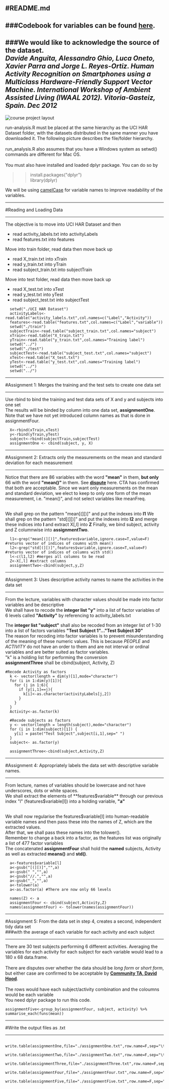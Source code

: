 #README.md
---
###Codebook for variables can be found <a href="https://github.com/erapryde/getdata-031/blob/master/CodeBook.md">here</a>.
---
###We would like to acknowledge the source of the dataset.<br>
*Davide Anguita, Alessandro Ghio, Luca Oneto, Xavier Parra and Jorge L. Reyes-Ortiz. Human Activity Recognition on Smartphones using a Multiclass Hardware-Friendly Support Vector Machine. International Workshop of Ambient Assisted Living (IWAAL 2012). Vitoria-Gasteiz, Spain. Dec 2012*
---

![course project layout](https://cloud.githubusercontent.com/assets/8188574/9192272/2ac304b4-403c-11e5-9cdd-a0f9fdf97f25.png)

run-analysis.R must be placed at the same hierarchy as the UCI HAR Dataset folder, with the datasets distributed in the same manner you have downloaded it. The following picture describes the file/folder hierarchy.<br><br>
run_analysis.R also assumes that you have a Windows system as setwd() commands are different for Mac OS.<br><br>
You must also have installed and loaded dplyr package. You can do so by<br>
>>install.packages("dplyr")<br>
>>library(dplyr)<br>

We will be using <a href="https://en.wikipedia.org/wiki/CamelCase">camelCase</a> for variable names to improve readability of the variables. 
________________________________________________________________________________________________________________________________
#Reading and Loading Data
________________________________________________________________________________________________________________________________
The objective is to move into UCI HAR Dataset and then
- read activity_labels.txt into activityLabels
- read features.txt into features

Move into train folder, read data then move back up
- read X_train.txt into xTrain
- read y_train.txt into yTrain
- read subject_train.txt into subjectTrain

Move into test folder, read data then move back up
- read X_test.txt into xTest
- read y_test.txt into yTest
- read subject_test.txt into subjectTest

```
  setwd("./UCI HAR Dataset")
  activityLabels<-read.table("activity_labels.txt",col.names=c("Label","Activity"))
  features<-read.table("features.txt",col.names=c("Label","variable"))
  setwd("./train")
  subjectTrain<-read.table("subject_train.txt",col.names="subject")
  xTrain<-read.table("X_train.txt")
  yTrain<-read.table("y_train.txt",col.names="Training label")
  setwd("../")
  setwd("./test")
  subjectTest<-read.table("subject_test.txt",col.names="subject")
  xTest<-read.table("X_test.txt")
  yTest<-read.table("y_test.txt",col.names="Training label")
  setwd("../")
  setwd("../")
```
_______________________________________________________________________________________________________________________________
#Assignment 1: Merges the training and the test sets to create one data set
_______________________________________________________________________________________________________________________________
Use rbind to bind the training and test data sets of X and y and subjects into one set<br>
The results will be binded by column into one data set, **assignmentOne**. Note that we have not yet introduced column names as that is done in assignmentFour.
```
  X<-rbind(xTrain,xTest)
  y<-rbind(yTrain,yTest)
  subject<-rbind(subjectTrain,subjectTest)  
  assignmentOne <- cbind(subject, y, X)
```
_______________________________________________________________________________________________________________________________
#Assignment 2:  Extracts only the measurements on the mean and standard deviation for each measurement
_______________________________________________________________________________________________________________________________
Notice that there are 86 variables with the word **"mean"** in them, **but only** 66 with the word **"mean()"** in them. See <a href="https://class.coursera.org/getdata-031/forum/thread?thread_id=160">**dispute**</a> here. CTA has confirmed that both are acceptable.
Since we want only measurements on the mean and standard deviation, we elect to keep to only one form of the mean measurement, i.e. "mean()", and not select variables like meanFreq. <br><br>
  
We shall grep on the pattern "mean[(][)]" and put the indexes into **l1**
We shall grep on the pattern "std[(][)]" and put the indexes into **l2** and merge these indices into **l** and extract X[,l] into **Z**
Finally, we bind subject, activity and Z columnwise into **assignmentTwo**.
```
  l1<-grep("mean[(][)]",features$variable,ignore.case=T,value=F) #returns vector of indices of coumns with mean()
  l2<-grep("std[(][)]",features$variable,ignore.case=T,value=F) #returns vector of indices of columns with std()
  l<-c(l1,l2) #merges all columns to be read
  Z<-X[,l] #extract columns
  assignmentTwo<-cbind(subject,y,Z)
```
_______________________________________________________________________________________________________________________________
#Assignment 3:  Uses descriptive activity names to name the activities in the data set
_______________________________________________________________________________________________________________________________
From the lecture, variables with character values should be made into factor variables and be descriptive<br>
We shall have to recode the **integer list "y"** into a list of factor variables of 6 levels called **"Activity"** by referencing to activity_labels.txt

The **integer list "subject"** shall also be recoded from an integer list of 1-30 into a list of factors variables **"Test Subject 1"..."Test Subject 30"<br>**
The reason for recoding into factor variables is to prevent misunderstanding of the meaning of these numeric values. This is because *PEOPLE* and *ACTIVITY* do not have an order to them and are not interval or ordinal variables and are better suited as factor variables.<br>
"k" is a holding list for performing the conversion<br>
**assignmentThree** shall be cbind(subject, Activity, Z)<br>
```
#Recode Activity as factors
  k <- vector(length = dim(y)[1],mode="character")
  for (i in 1:dim(y)[1]){
    for (j in 1:6){
      if (y[i,1]==j){
        k[i]<-as.character(activityLabels[j,2])
      }
    }
  }
  Activity<-as.factor(k)
  
  #Recode subjects as factors
  y <- vector(length = length(subject),mode="character")
  for (i in 1:dim(subject)[1]) {
    y[i] = paste("Test Subject",subject[i,1],sep=" ")
  }
  subject<- as.factor(y)
  
  assignmentThree<-cbind(subject,Activity,Z)
```
_______________________________________________________________________________________________________________________________
#Assignment 4:  Appropriately labels the data set with descriptive variable names.
_______________________________________________________________________________________________________________________________
From lecture, names of variables should be lowercase and not have underscores, dots or white spaces.<br>
We shall extract the elements of **features$variable** through our previous index "l"  (features$variable[l]) into a holding variable, **"a"**<br><br>

We shall now regularise the features$variable[l] into human-readable variable names and then pass these into the names of Z, which are the extracted values.<br>
After that, we shall pass these names into the tolower().<br>
Remember to change a back into a factor, as the features list was originally a list of 477 factor variables<br>
The concatenated **assignmentFour** shall hold the **named** subjects, Activity as well as extracted **means()** and **std()**.
```
  a<-features$variable[l]
  a<-gsub("[(][)]","",a)
  a<-gsub(" ","",a)
  a<-gsub("//.","",a)
  a<-gsub("_","",a)
  a<-tolower(a)
  a<-as.factor(a) #There are now only 66 levels
  
  names(Z) <- a
  assignmentFour <- cbind(subject,Activity,Z)
  names(assignmentFour) <- tolower(names(assignmentFour))
```
_______________________________________________________________________________________________________________________________
#Assignment 5:  From the data set in step 4, creates a second, independent tidy data set <br>
###with the average of each variable for each activity and each subject
_______________________________________________________________________________________________________________________________
There are 30 test subjects performing 6 different activities. Averaging the variables for each activity for each subject for each variable would lead to a 180 x 68 data.frame. <br><br>
There are disputes over whether the data should be *long form* or *short form*, but either case are confirmed to be acceptable by <a href="https://class.coursera.org/getdata-031/forum/thread?thread_id=28">**Community TA, David Hood**</a>.<br><br>
The rows would have each subject/activity combination and the coloumns would be each variable<br>
You need dplyr package to run this code.

```
assignmentFive<-group_by(assignmentFour, subject, activity) %>% summarise_each(funs(mean))
```

_______________________________________________________________________________________________________________________________
#Write the output files as .txt
_______________________________________________________________________________________________________________________________
```
  write.table(assignmentOne,file="./assignmentOne.txt",row.name=F,sep="\t")
  write.table(assignmentTwo,file="./assignmentTwo.txt",row.name=F,sep="\t")
  write.table(assignmentThree,file="./assignmentThree.txt",row.name=F,sep="\t")
  write.table(assignmentFour,file="./assignmentFour.txt",row.name=F,sep="\t")
  write.table(assignmentFive,file="./assignmentFive.txt",row.name=F,sep="\t")  
```
